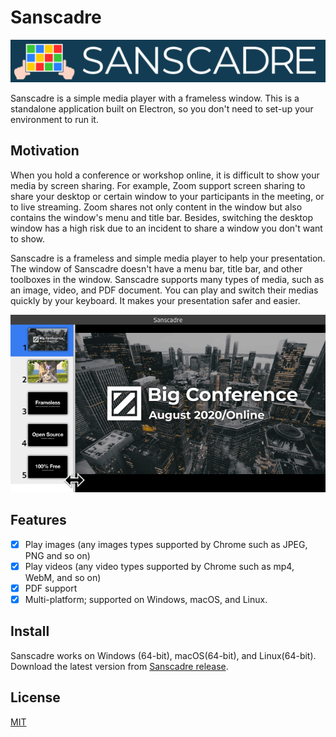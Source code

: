 # Sanscadre

![./Sanscadre banner](./banner.png)

Sanscadre is a simple media player with a frameless window.
This is a standalone application built on Electron, so you don't need to set-up your environment to run it.

## Motivation

When you hold a conference or workshop online, it is difficult to show your media by screen sharing.
For example, Zoom support screen sharing to share your desktop or certain window to your participants in the meeting, or to live streaming.
Zoom shares not only content in the window but also contains the window's menu and title bar.
Besides, switching the desktop window has a high risk due to an incident to share a window you don't want to show.

Sanscadre is a frameless and simple media player to help your presentation.
The window of Sanscadre doesn't have a menu bar, title bar, and other toolboxes in the window.
Sanscadre supports many types of media, such as an image, video, and PDF document.
You can play and switch their medias quickly by your keyboard.
It makes your presentation safer and easier.

![Screenshot of Sanscadre](./screenshot.gif)

## Features

- [X] Play images (any images types supported by Chrome such as JPEG, PNG and so on)
- [X] Play videos (any video types supported by Chrome such as mp4, WebM, and so on)
- [X] PDF support
- [X] Multi-platform; supported on Windows, macOS, and Linux.

## Install

Sanscadre works on Windows (64-bit), macOS(64-bit), and Linux(64-bit).
Download the latest version from [Sanscadre release](https://github.com/ueokande/sanscadre/releases).

## License

[MIT](./LICENSE.md)
